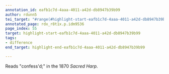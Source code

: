 ```yaml
---
annotation_id: eafb1c7d-4aaa-4011-a42d-db8947b39b99
author: rdunn5
tei_target: "#range(#highlight-start-eafb1c7d-4aaa-4011-a42d-db8947b39b99, #highlight-end-eafb1c7d-4aaa-4011-a42d-db8947b39b99)"
annotated_page: rdx_r8t1x.p.idm9536
page_index: 55
target: highlight-start-eafb1c7d-4aaa-4011-a42d-db8947b39b99
tags:
- difference
end_target: highlight-end-eafb1c7d-4aaa-4011-a42d-db8947b39b99

---
```

Reads "confess'd;" in the 1870 *Sacred Harp*.